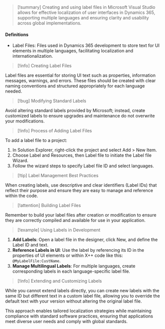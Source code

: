 >[!summary]
>Creating and using label files in Microsoft Visual Studio allows for effective localization of user interfaces in Dynamics 365, supporting multiple languages and ensuring clarity and usability across global implementations.

#### Definitions
- Label Files: Files used in Dynamics 365 development to store text for UI elements in multiple languages, facilitating localization and internationalization.

>[!info] Creating Label Files

Label files are essential for storing UI text such as properties, information messages, warnings, and errors. These files should be created with clear naming conventions and structured appropriately for each language needed.

>[!bug] Modifying Standard Labels

Avoid altering standard labels provided by Microsoft; instead, create customized labels to ensure upgrades and maintenance do not overwrite your modifications.

>[!info] Process of Adding Label Files

To add a label file to a project:
1. In Solution Explorer, right-click the project and select Add > New Item.
2. Choose Label and Resources, then Label file to initiate the Label file Wizard.
3. Follow the wizard steps to specify Label file ID and select languages.

>[!tip] Label Management Best Practices

When creating labels, use descriptive and clear identifiers (Label IDs) that reflect their purpose and ensure they are easy to manage and reference within the code.

>[!attention] Building Label Files

Remember to build your label files after creation or modification to ensure they are correctly compiled and available for use in your application.

>[!example] Using Labels in Development

1. **Add Labels**: Open a label file in the designer, click New, and define the Label ID and text.
2. **Reference Labels in UI**: Use the label by referencing its ID in the properties of UI elements or within X++ code like this: `@MyLabelFile:CustName`.
3. **Manage Multilingual Labels**: For multiple languages, create corresponding labels in each language-specific label file.

>[!info] Extending and Customizing Labels

While you cannot extend labels directly, you can create new labels with the same ID but different text in a custom label file, allowing you to override the default text with your version without altering the original label file.

This approach enables tailored localization strategies while maintaining compliance with standard software practices, ensuring that applications meet diverse user needs and comply with global standards.